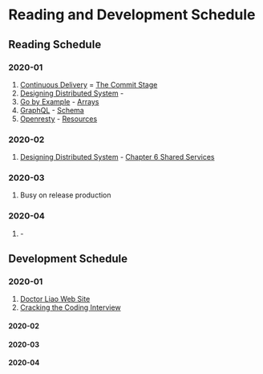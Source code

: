# Reading and Development Schedule

## Reading Schedule

### 2020-01

1. [Continuous Delivery]() = [The Commit Stage]()
1. [Designing Distributed System]() - []()
1. [Go by Example]() - [Arrays]()
1. [GraphQL](https://graphql.org) - [Schema](https://graphql.org/learn/schema/)
1. [Openresty](https://openresty.org) - [Resources](https://openresty.org/en/resources.html)

### 2020-02

1. [Designing Distributed System]() - [Chapter 6 Shared Services]()

### 2020-03

1. Busy on release production

### 2020-04

1. []() - []()

## Development Schedule

### 2020-01

1. [Doctor Liao Web Site]()
1. [Cracking the Coding Interview]()

#### 2020-02
#### 2020-03
#### 2020-04